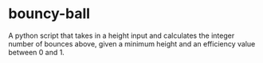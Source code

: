 # bouncy-ball
A python script that takes in a height input and calculates the integer number of bounces above, given a minimum height and an efficiency value between 0 and 1.
